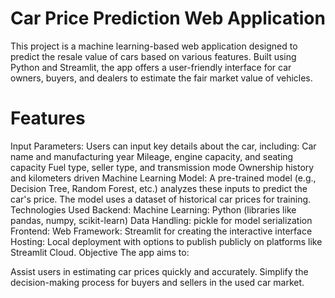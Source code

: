 

# Car Price Prediction Web Application
This project is a machine learning-based web application designed to predict the resale value of cars based on various features. Built using Python and Streamlit, the app offers a user-friendly interface for car owners, buyers, and dealers to estimate the fair market value of vehicles.

# Features
Input Parameters: Users can input key details about the car, including:
Car name and manufacturing year
Mileage, engine capacity, and seating capacity
Fuel type, seller type, and transmission mode
Ownership history and kilometers driven
Machine Learning Model:
A pre-trained model (e.g., Decision Tree, Random Forest, etc.) analyzes these inputs to predict the car's price.
The model uses a dataset of historical car prices for training.
Technologies Used
Backend:
Machine Learning: Python (libraries like pandas, numpy, scikit-learn)
Data Handling: pickle for model serialization
Frontend:
Web Framework: Streamlit for creating the interactive interface
Hosting:
Local deployment with options to publish publicly on platforms like Streamlit Cloud.
Objective
The app aims to:

Assist users in estimating car prices quickly and accurately.
Simplify the decision-making process for buyers and sellers in the used car market.
